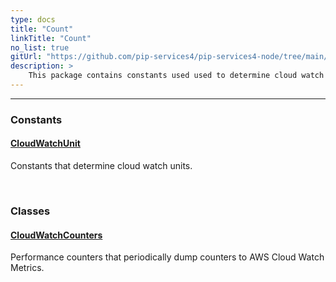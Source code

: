 ```yaml
---
type: docs
title: "Count"
linkTitle: "Count"
no_list: true
gitUrl: "https://github.com/pip-services4/pip-services4-node/tree/main/pip-services4-aws-node"
description: >
    This package contains constants used used to determine cloud watch units and classes used to create performance counters.
---
```

---

<div class="module-body"> 

### Constants

#### [CloudWatchUnit](cloud_watch_unit)
Constants that determine cloud watch units.

<br>

### Classes

#### [CloudWatchCounters](cloud_watch_counters)
Performance counters that periodically dump counters to AWS Cloud Watch Metrics.


</div>

